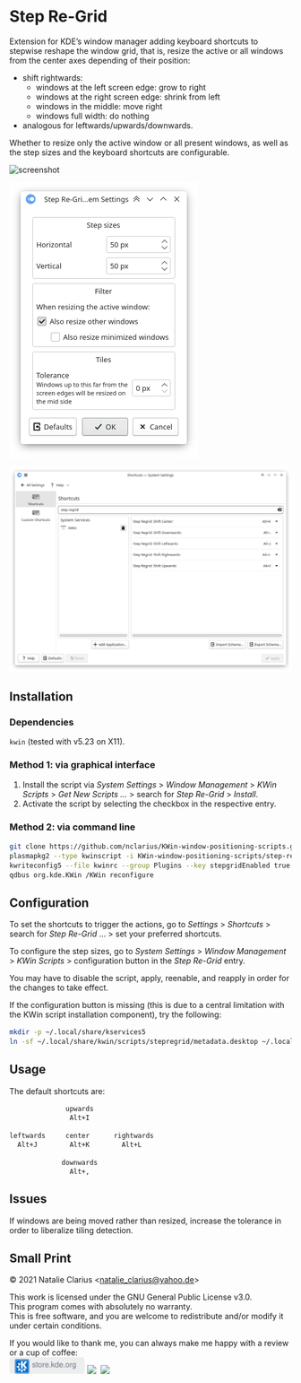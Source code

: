 # Step Re-Grid

Extension for KDE’s window manager adding keyboard shortcuts to stepwise reshape the window grid, that is, resize the active or all windows from the center axes depending of their position:

- shift rightwards:
  - windows at the left screen edge: grow to right
  - windows at the right screen edge: shrink from left
  - windows in the middle: move right
  - windows full width: do nothing
- analogous for leftwards/upwards/downwards.

Whether to resize only the active window or all present windows, as well as the step sizes and the keyboard shortcuts are configurable.

![screenshot](img/screenshot.gif)

![config](img/config.png)

![shortcuts](img/shortcuts.png)



## Installation

### Dependencies

`kwin` (tested with v5.23 on X11).

### Method 1: via graphical interface

1. Install the script via *System Settings* > *Window Management* > *KWin Scripts* > *Get New Scripts …* > search for *Step Re-Grid* > *Install*.
2. Activate the script by selecting the checkbox in the respective entry.

### Method 2: via command line

```bash
git clone https://github.com/nclarius/KWin-window-positioning-scripts.git
plasmapkg2 --type kwinscript -i KWin-window-positioning-scripts/step-regrid
kwriteconfig5 --file kwinrc --group Plugins --key stepgridEnabled true
qdbus org.kde.KWin /KWin reconfigure
```



## Configuration

To set the shortcuts to trigger the actions, go to *Settings* > *Shortcuts* > search for *Step Re-Grid* … > set your preferred shortcuts.

To configure the step sizes, go to *System Settings* > *Window Management* > *KWin Scripts* > configuration button in the *Step Re-Grid* entry.

You may have to disable the script, apply, reenable, and reapply in order for the changes to take effect.

If the configuration button is missing (this is due to a central limitation with the KWin script installation component), try the following:

```bash
mkdir -p ~/.local/share/kservices5
ln -sf ~/.local/share/kwin/scripts/stepregrid/metadata.desktop ~/.local/share/kservices5/stepregrid.desktop
```



## Usage

The default shortcuts are:

```
              upwards
               Alt+I

leftwards     center      rightwards
  Alt+J        Alt+K        Alt+L
  
             downwards
               Alt+,
```



## Issues

If windows are being moved rather than resized, increase the tolerance in order to liberalize tiling detection.



## Small Print

© 2021 Natalie Clarius \<natalie_clarius@yahoo.de\>

This work is licensed under the GNU General Public License v3.0.  
This program comes with absolutely no warranty.  
This is free software, and you are welcome to redistribute and/or modify it under certain conditions.  

If you would like to thank me, you can always make me happy with a review or a cup of coffee:  
<a href="https://www.pling.com/p/1636998"><img src="img/kdestore.png" height="30"/></a>
<a href="https://www.paypal.com/donate/?hosted_button_id=7LUUJD83BWRM4"><img src="https://www.paypalobjects.com/en_US/DK/i/btn/btn_donateCC_LG.gif" height="30"/></a>&nbsp;&nbsp;<a href="https://www.buymeacoffee.com/nclarius"><img src="https://cdn.buymeacoffee.com/buttons/v2/default-yellow.png" height="30"/></a>
